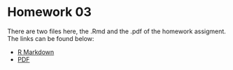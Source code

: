 # Homework 03

There are two files here, the .Rmd and the .pdf of the homework assigment. The links can be found below:
* [R Markdown](https://github.com/Mathnstein/STAT545-hw-griffith-cody/blob/master/HW03/Hw03.Rmd)
* [PDF](https://github.com/Mathnstein/STAT545-hw-griffith-cody/blob/master/HW03/Hw03.pdf)


